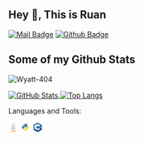 ## Hey 👋, This is Ruan

[![Mail Badge](https://img.shields.io/badge/-wyatt.404n@gmail.com-c14438?style=flat&logo=Gmail&logoColor=white&link=mailto:wyatt.404n@gmail.com)](mailto:wyatt.404n@gmail.com) [![Github Badge](https://img.shields.io/badge/-Wyatt-404-grey?style=flat&logo=github&logoColor=white&link=https://github.com/Wyatt-404/)](https://www.github.com/Wyatt-404/)
## Some of my Github Stats
<p align=left> <img src=https://komarev.com/ghpvc/?username=Wyatt-404 alt=Wyatt-404 /> </p>

<a href="https://github.com/Wyatt-404">
  <img align="center" alt="GitHub Stats" src="https://github-readme-stats.vercel.app/api?username=Wyatt-404&show_icons=true&include_all_commits=true" />
</a>
<a href="https://github.com/Wyatt-404">
  <img align="center" alt="Top Langs" src="https://github-readme-stats.vercel.app/api/top-langs/?username=Wyatt-404&layout=compact" />
</a>

Languages and Tools:

<code><img height="20" src="https://raw.githubusercontent.com/github/explore/80688e429a7d4ef2fca1e82350fe8e3517d3494d/topics/java/java.png" alt="java"></code>
<code><img height="20" src="https://raw.githubusercontent.com/github/explore/80688e429a7d4ef2fca1e82350fe8e3517d3494d/topics/python/python.png" alt="python"></code>
<code><img height="20" src="https://raw.githubusercontent.com/github/explore/80688e429a7d4ef2fca1e82350fe8e3517d3494d/topics/cpp/cpp.png" alt="cpp"></code>

<!--
**Wyatt-404/Wyatt-404** is a ✨ _special_ ✨ repository because its `README.md` (this file) appears on your GitHub profile.

Here are some ideas to get you started:

- 🔭 I’m currently working on ...
- 🌱 I’m currently learning ...
- 👯 I’m looking to collaborate on ...
- 🤔 I’m looking for help with ...
- 💬 Ask me about ...
- 📫 How to reach me: ...
- 😄 Pronouns: ...
- ⚡ Fun fact: ...
-->
